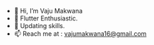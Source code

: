 - 👋 Hi, I’m Vaju Makwana
- 👀 Flutter Enthusiastic.
- 🌱 Updating skills. 
- 📫 Reach me at : vajumakwana16@gmail.com

<!---
vajumakwana16/vajumakwana16 is a ✨ special ✨ repository because its `README.md` (this file) appears on your GitHub profile.
You can click the Preview link to take a look at your changes.
--->
